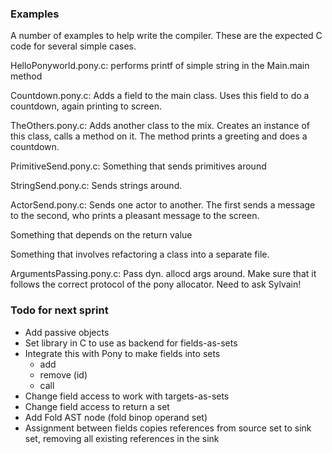 ### Examples

A number of examples to help write the compiler. 
These are the expected C code for several simple cases.

HelloPonyworld.pony.c: 
	performs printf of simple string in the Main.main method

Countdown.pony.c:
	Adds a field to the main class. Uses this field to do a countdown,
	again printing to screen. 
	
TheOthers.pony.c:
	Adds another class to the mix. Creates an instance of this class,
	calls a method on it. The method prints a greeting and does a countdown.

PrimitiveSend.pony.c:
	Something that sends primitives around

StringSend.pony.c:
	Sends strings around.

ActorSend.pony.c:
	Sends one actor to another. The first sends a message to the second,
	who prints a pleasant message to the screen.

Something that depends on the return value

Something that involves refactoring a class into a separate file.

ArgumentsPassing.pony.c:
	Pass dyn. allocd args around. Make sure that it follows the
	correct protocol of the pony allocator. Need to ask Sylvain!

### Todo for next sprint

* Add passive objects
* Set library in C to use as backend for fields-as-sets
* Integrate this with Pony to make fields into sets
  - add
  - remove (id)
  - call 
* Change field access to work with targets-as-sets
* Change field access to return a set
* Add Fold AST node (fold binop operand set)
* Assignment between fields copies references from
  source set to sink set, removing all existing
  references in the sink 
